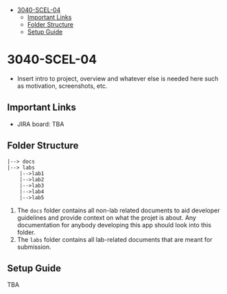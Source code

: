 - [3040-SCEL-04](#3040-scel-04)
  - [Important Links](#important-links)
  - [Folder Structure](#folder-structure)
  - [Setup Guide](#setup-guide)

# 3040-SCEL-04

- Insert intro to project, overview and whatever else is needed here such as motivation, screenshots, etc.

## Important Links

- JIRA board: TBA

## Folder Structure

```
|--> docs
|--> labs
    |-->lab1
    |-->lab2
    |-->lab3
    |-->lab4
    |-->lab5
```

1. The `docs` folder contains all non-lab related documents to aid developer guidelines and provide context on what the projet is about. Any documentation for anybody developing this app should look into this folder.
2. The `labs` folder contains all lab-related documents that are meant for submission.

## Setup Guide

TBA
